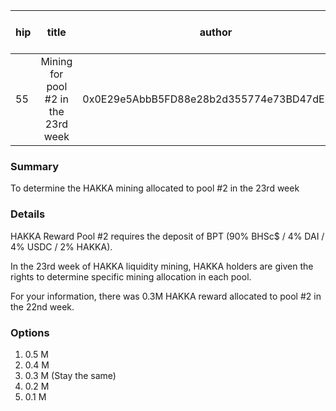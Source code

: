| hip | title | author | created | duration | Snapshot Block Number |
|----------|:----------:|:----------:|:----------:|:----------:|:----------:|
| 55 | Mining for pool #2 in the 23rd week | 0x0E29e5AbbB5FD88e28b2d355774e73BD47dE3bcd | 2021-02-02 13:00 | 1 | 11775740 |


### Summary
To determine the HAKKA mining allocated to pool #2 in the 23rd week

### Details

HAKKA Reward Pool #2 requires the deposit of BPT (90% BHSc$ / 4% DAI / 4% USDC / 2% HAKKA).

In the 23rd week of HAKKA liquidity mining, HAKKA holders are given the rights to determine specific mining allocation in each pool.

For your information, there was 0.3M HAKKA reward allocated to pool #2 in the 22nd week.

### Options
1. 0.5 M
2. 0.4 M
3. 0.3 M (Stay the same)
4. 0.2 M
5. 0.1 M
